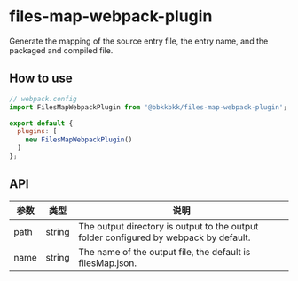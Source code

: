 # files-map-webpack-plugin

Generate the mapping of the source entry file, the entry name, and the packaged and compiled file.

## How to use

```javascript
// webpack.config
import FilesMapWebpackPlugin from '@bbkkbkk/files-map-webpack-plugin';

export default {
  plugins: [
    new FilesMapWebpackPlugin()
  ]
};
```

## API

| 参数 | 类型   | 说明 |
| ---  | ---    | ---  |
| path | string | The output directory is output to the output folder configured by webpack by default. |
| name | string | The name of the output file, the default is filesMap.json. |